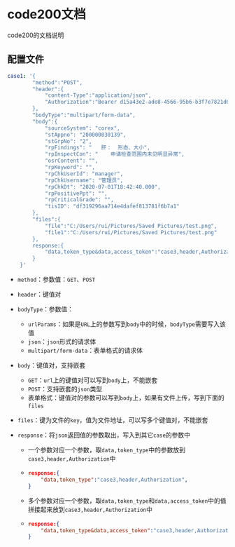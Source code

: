 # code200文档


code200的文档说明

## 配置文件

```yaml
case1: '{
        "method":"POST",
        "header":{
            "content-Type":"application/json",
            "Authorization":"Bearer d15a43e2-ade8-4566-95b6-b3f7e7821d63"
        },
        "bodyType":"multipart/form-data",
        "body":{
            "sourceSystem": "corex",
            "stAppno": "200000030139",
            "stGrpNo": "2",
            "rpFindings": "   肝：  形态、大小",
            "rpInspectCon": "    申请检查范围内未见明显异常",
            "osrContent": "",
            "rpKeyword": "",
            "rpChkUserId": "manager",
            "rpChkUsername": "管理员",
            "rpChkDt": "2020-07-01T18:42:40.000",
            "rpPositivePpt": "",
            "rpCriticalGrade": "",
            "tisID": "df319296aa714e4dafef813781f6b7a1"
        },
        "files":{
            "file":"C:/Users/rui/Pictures/Saved Pictures/test.png",
            "file1":"C:/Users/rui/Pictures/Saved Pictures/test.png"
        },
        response:{
            "data,token_type&data,access_token":"case3,header,Authorization",
        }
    }'
```

- `method`：参数值：`GET`、`POST`

- `header`：键值对

- `bodyType`：参数值：

  - `urlParams`：如果是`URL`上的参数写到`body`中的时候，`bodyType`需要写入该值
  - `json`：`json`形式的请求体
  - `multipart/form-data`：表单格式的请求体

- `body`：键值对，支持嵌套

  - `GET`：`url`上的键值对可以写到`body`上，不能嵌套
  - `POST`：支持嵌套的`json`类型
  - 表单格式：键值对的参数可以写到`body`上，如果有文件上传，写到下面的`files`

- `files`：键为文件的`key`，值为文件地址，可以写多个键值对，不能嵌套

- `response`：将`json`返回值的参数取出，写入到其它`case`的参数中

  - 一个参数对应一个参数，取`data,token_type`中的参数放到`case3,header,Authorization`中

  - ```json
    response:{
    	"data,token_type":"case3,header,Authorization",
    }
    ```

  - 多个参数对应一个参数，取`data,token_type`和`data,access_token`中的值拼接起来放到`case3,header,Authorization`中

  - ```json
    response:{
    	"data,token_type&data,access_token":"case3,header,Authorization",
    }
    ```


